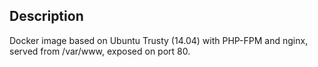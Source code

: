 ## Description ##

Docker image based on Ubuntu Trusty (14.04) with PHP-FPM and nginx, served from /var/www, exposed on port 80.

